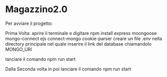 # Magazzino2.0

Per avviare il progetto:

Prima Volta: 
aprire il terminale e digitare 
npm install express moongoose mongo-connect ejs connect-mongo cookie-parser 
creare un file .env nella directory principale nel quale inserire il link del database chiamandolo MONGO_URI

lanciare il comando npm run start

Dalla Seconda volta in poi
lanciare il comando npm run start
